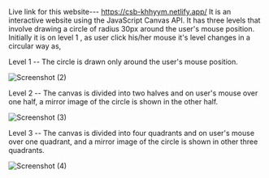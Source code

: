 Live link for this website---      https://csb-khhyym.netlify.app/
It is an interactive website using the JavaScript Canvas API. It has three levels that involve drawing a circle of radius 30px around the user's mouse position.
Initially it is on level 1 , as user click his/her mouse it's level changes in a circular way as,

Level 1 -- The circle is drawn only around the user's mouse position.

![Screenshot (2)](https://github.com/At1902/Canvas-interactive-website/assets/89685626/bf50c735-bbe3-48d0-8719-ffbc26eb767c)

Level 2 -- The canvas is divided into two halves and on user's mouse over one half, a mirror image of the circle is shown in the other half.

![Screenshot (3)](https://github.com/At1902/Canvas-interactive-website/assets/89685626/710fd644-48ad-4722-b685-4397e67c11cb)


Level 3 -- The canvas is divided into four quadrants and on user's mouse over one quadrant, and a mirror image of the circle is shown in other three quadrants.


![Screenshot (4)](https://github.com/At1902/Canvas-interactive-website/assets/89685626/2b7cbfbf-fb5b-4317-b8cb-f604aaf4120b)
